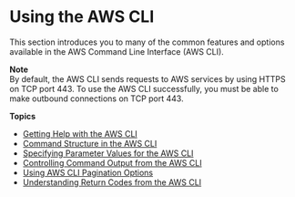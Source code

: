 # Using the AWS CLI<a name="cli-chap-using"></a>

This section introduces you to many of the common features and options available in the AWS Command Line Interface \(AWS CLI\)\.

**Note**  
By default, the AWS CLI sends requests to AWS services by using HTTPS on TCP port 443\. To use the AWS CLI successfully, you must be able to make outbound connections on TCP port 443\.

**Topics**
+ [Getting Help with the AWS CLI](cli-usage-help.md)
+ [Command Structure in the AWS CLI](cli-usage-commandstructure.md)
+ [Specifying Parameter Values for the AWS CLI](cli-usage-parameters.md)
+ [Controlling Command Output from the AWS CLI](cli-usage-output.md)
+ [Using AWS CLI Pagination Options](cli-usage-pagination.md)
+ [Understanding Return Codes from the AWS CLI](cli-usage-returncodes.md)